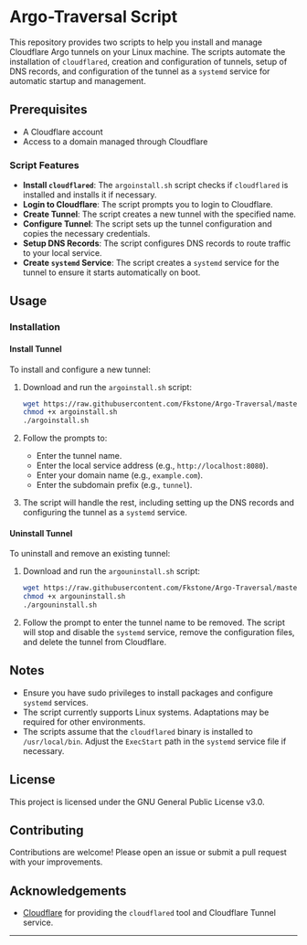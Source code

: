 # Argo-Traversal Script

This repository provides two scripts to help you install and manage Cloudflare Argo tunnels on your Linux machine. The scripts automate the installation of `cloudflared`, creation and configuration of tunnels, setup of DNS records, and configuration of the tunnel as a `systemd` service for automatic startup and management.

## Prerequisites

- A Cloudflare account
- Access to a domain managed through Cloudflare

### Script Features

- **Install `cloudflared`**: The `argoinstall.sh` script checks if `cloudflared` is installed and installs it if necessary.
- **Login to Cloudflare**: The script prompts you to login to Cloudflare.
- **Create Tunnel**: The script creates a new tunnel with the specified name.
- **Configure Tunnel**: The script sets up the tunnel configuration and copies the necessary credentials.
- **Setup DNS Records**: The script configures DNS records to route traffic to your local service.
- **Create `systemd` Service**: The script creates a `systemd` service for the tunnel to ensure it starts automatically on boot.

## Usage

### Installation

#### Install Tunnel

To install and configure a new tunnel:

1. Download and run the `argoinstall.sh` script:

    ```sh
    wget https://raw.githubusercontent.com/Fkstone/Argo-Traversal/master/argoinstall.sh -O argoinstall.sh
    chmod +x argoinstall.sh
    ./argoinstall.sh
    ```

2. Follow the prompts to:
    - Enter the tunnel name.
    - Enter the local service address (e.g., `http://localhost:8080`).
    - Enter your domain name (e.g., `example.com`).
    - Enter the subdomain prefix (e.g., `tunnel`).

3. The script will handle the rest, including setting up the DNS records and configuring the tunnel as a `systemd` service.

#### Uninstall Tunnel

To uninstall and remove an existing tunnel:

1. Download and run the `argouninstall.sh` script:

    ```sh
    wget https://raw.githubusercontent.com/Fkstone/Argo-Traversal/master/argouninstall.sh -O argouninstall.sh
    chmod +x argouninstall.sh
    ./argouninstall.sh
    ```

2. Follow the prompt to enter the tunnel name to be removed. The script will stop and disable the `systemd` service, remove the configuration files, and delete the tunnel from Cloudflare.

## Notes

- Ensure you have sudo privileges to install packages and configure `systemd` services.
- The script currently supports Linux systems. Adaptations may be required for other environments.
- The scripts assume that the `cloudflared` binary is installed to `/usr/local/bin`. Adjust the `ExecStart` path in the `systemd` service file if necessary.

## License

This project is licensed under the GNU General Public License v3.0.

## Contributing

Contributions are welcome! Please open an issue or submit a pull request with your improvements.

## Acknowledgements

- [Cloudflare](https://www.cloudflare.com/) for providing the `cloudflared` tool and Cloudflare Tunnel service.

---
